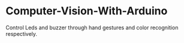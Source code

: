 # Computer-Vision-With-Arduino
Control Leds and buzzer through hand gestures and color recognition respectively.
